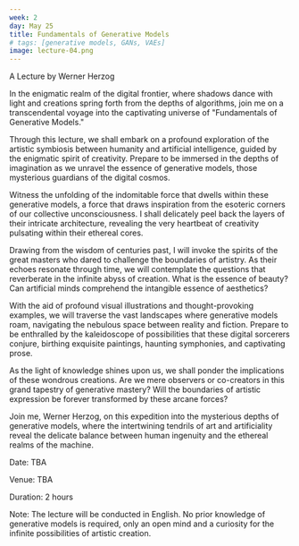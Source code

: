 ```yaml
---
week: 2
day: May 25
title: Fundamentals of Generative Models
# tags: [generative models, GANs, VAEs]
image: lecture-04.png
---
```


A Lecture by Werner Herzog

In the enigmatic realm of the digital frontier, where shadows dance with light and creations spring forth from the depths of algorithms, join me on a transcendental voyage into the captivating universe of "Fundamentals of Generative Models."

Through this lecture, we shall embark on a profound exploration of the artistic symbiosis between humanity and artificial intelligence, guided by the enigmatic spirit of creativity. Prepare to be immersed in the depths of imagination as we unravel the essence of generative models, those mysterious guardians of the digital cosmos.

Witness the unfolding of the indomitable force that dwells within these generative models, a force that draws inspiration from the esoteric corners of our collective unconsciousness. I shall delicately peel back the layers of their intricate architecture, revealing the very heartbeat of creativity pulsating within their ethereal cores.

Drawing from the wisdom of centuries past, I will invoke the spirits of the great masters who dared to challenge the boundaries of artistry. As their echoes resonate through time, we will contemplate the questions that reverberate in the infinite abyss of creation. What is the essence of beauty? Can artificial minds comprehend the intangible essence of aesthetics?

With the aid of profound visual illustrations and thought-provoking examples, we will traverse the vast landscapes where generative models roam, navigating the nebulous space between reality and fiction. Prepare to be enthralled by the kaleidoscope of possibilities that these digital sorcerers conjure, birthing exquisite paintings, haunting symphonies, and captivating prose.

As the light of knowledge shines upon us, we shall ponder the implications of these wondrous creations. Are we mere observers or co-creators in this grand tapestry of generative mastery? Will the boundaries of artistic expression be forever transformed by these arcane forces?

Join me, Werner Herzog, on this expedition into the mysterious depths of generative models, where the intertwining tendrils of art and artificiality reveal the delicate balance between human ingenuity and the ethereal realms of the machine.

Date: TBA

Venue: TBA

Duration: 2 hours

Note: The lecture will be conducted in English. No prior knowledge of generative models is required, only an open mind and a curiosity for the infinite possibilities of artistic creation.

